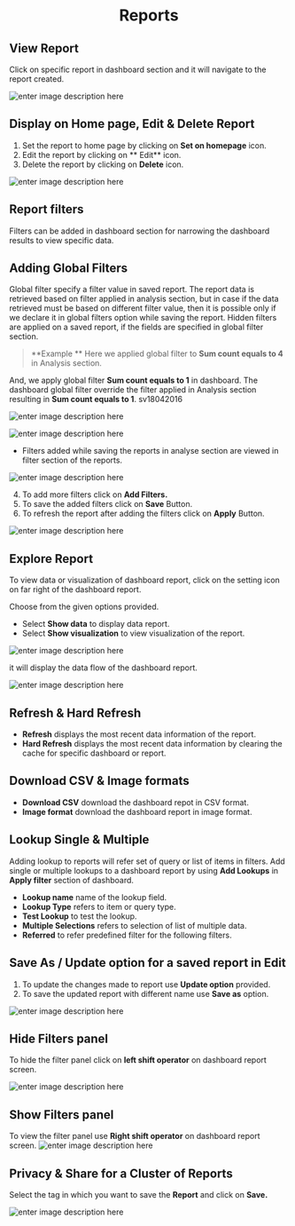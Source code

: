 <center><h1> Reports</h1></center>

## View Report

Click on specific report in dashboard section and it will navigate to the report created.

![enter image description here](https://raw.githubusercontent.com/sv18042016/fp1/bf198c5d217b14094b6788fb0877137b38d505c7/images/view_report.png)


## Display on Home page, Edit & Delete Report 

1. Set the report to home page by clicking on **Set on homepage** icon.
2. Edit the report by clicking on ** Edit** icon.
3. Delete the report by clicking on **Delete** icon.

![enter image description here](https://raw.githubusercontent.com/sv18042016/fp1/90dff6a1bb3b0616d0feb6df6c6aec1a0bec443f/images/edit_rep.png)


## Report filters

Filters can be added in dashboard section for narrowing the dashboard results to view specific data.

## Adding Global Filters

 Global filter specify a filter value in saved report. The report data is retrieved based on filter applied in analysis section, but in case if the data retrieved must be based on different filter value, then it is possible only if we declare it in  global filters option while saving the report.
 Hidden filters are applied on a saved report, if the fields are specified in global filter section. 
 
>**Example **
Here we applied global filter to **Sum count equals to 4** in Analysis section.

And, we apply global filter **Sum count equals to 1** in dashboard. The dashboard global filter override the filter applied in Analysis section resulting in **Sum count equals to 1**. 
sv18042016

![enter image description here](https://raw.githubusercontent.com/sv18042016/fp1/b852b51ab2d28891914aab1c0a1efd355c252a19/images/globalfil_overide_report.png)

![enter image description here](https://raw.githubusercontent.com/sv18042016/fp1/b852b51ab2d28891914aab1c0a1efd355c252a19/images/glob_fil_2.png)


- Filters added while saving the reports in analyse section are viewed in filter section of the reports.

![enter image description here](https://raw.githubusercontent.com/sv18042016/fp1/15dfd1a4df8f469f6e02424c1f2e25d399f3f979/images/global_filter_visu.png)

4. To add more filters click on **Add Filters.** 
5. To save the added filters click on **Save** Button.
6. To refresh the report after adding the filters click on **Apply** Button.

![enter image description here](https://raw.githubusercontent.com/sv18042016/fp1/fd894359eff6fd19d2d9d7d8a210c0e2c7c515e8/images/filter_reports.png)

## Explore Report

To view data or visualization of dashboard report, click on the setting icon on far right of the dashboard report.

Choose from the given options provided. 
-  Select **Show data** to display data report.
-  Select **Show visualization** to view visualization of the report.

![enter image description here](https://raw.githubusercontent.com/sv18042016/fp1/89bbb5761712e82e76a0f70e91ab7513131fc13d/images/show_data.png)

it will display the data flow of the dashboard report.

![enter image description here](https://raw.githubusercontent.com/sv18042016/fp1/75dc8e17122b93eba5d8cb82ae8a5c8fa0b4f72f/images/show_visu.png)

## Refresh & Hard Refresh

- **Refresh** displays the most recent data information of the report.
- **Hard Refresh**  displays the most recent data information by clearing the cache for specific dashboard or report.

## Download CSV & Image formats

- **Download CSV** download the dashboard repot in CSV format.
- **Image format** download the dashboard report in image format.

## Lookup Single & Multiple
 
 Adding lookup to reports will refer set of query or list of items in filters. Add single or multiple lookups to a dashboard report by using **Add Lookups** in **Apply filter** section of dashboard.
 
- **Lookup name** name of the lookup field.
- **Lookup Type**  refers to item or query type.
- **Test Lookup** to test the lookup. 
- **Multiple Selections** refers to selection of list of multiple data.
- **Referred** to refer predefined filter for the following filters.

## Save As / Update option for a saved report in Edit

1. To update the changes made to report use **Update option** provided.
2. To save the updated report with different name use **Save as** option.

![enter image description here](https://raw.githubusercontent.com/sv18042016/fp1/1ca68fee0e0c76193fb8e0de7377b0598d771246/images/update_report2.png)


## Hide Filters panel
To hide the filter panel click on **left shift operator** on dashboard report screen.

![enter image description here](https://raw.githubusercontent.com/sv18042016/fp1/1d2f5f99ff0adb44cf4f29fad6293c953095b169/images/hide_filter.png) 

## Show Filters panel

 To view the filter panel use **Right shift operator** on dashboard report screen.
   ![enter image description here](https://raw.githubusercontent.com/sv18042016/fp1/74742e26a25f759329de154c34ffce2a239cd5fb/images/show_filter.png)
<!--stackedit_data:
eyJoaXN0b3J5IjpbMTE2ODY2NDI5MV19
-->
## Privacy & Share for a Cluster of Reports

Select the tag in which you want to save the **Report**  and click on **Save.**

![enter image description here](https://raw.githubusercontent.com/sv18042016/fp1/48df1ea04c2a595b12cbc950174ccae53a3669e2/images/report_tag.png)

<!--stackedit_data:
eyJoaXN0b3J5IjpbODYwMDgyMzg0XX0=
-->